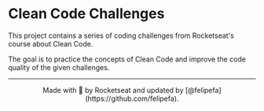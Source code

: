 # Clean Code Challenges

This project contains a series of coding challenges from Rocketseat's course about Clean Code.

The goal is to practice the concepts of Clean Code and improve the code quality of the given challenges.

---

<p align="center">
  Made with 💜 by Rocketseat and updated by [@felipefa](https://github.com/felipefa).
</p>
